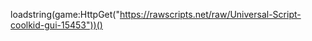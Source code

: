 






loadstring(game:HttpGet("https://rawscripts.net/raw/Universal-Script-coolkid-gui-15453"))()


